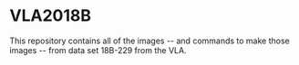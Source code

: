 # VLA2018B

This repository contains all of the images -- and commands to make those images -- from data set 18B-229 from the VLA.
